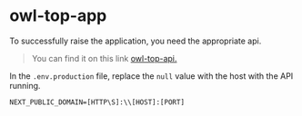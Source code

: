 # owl-top-app

To successfully raise the application, you need the appropriate api. 

> You can find it on this link [owl-top-api.](https://github.com/fwRelik/owl-top-api)

In the `.env.production` file, replace the `null` value with the host with the API running.

```
NEXT_PUBLIC_DOMAIN=[HTTP\S]:\\[HOST]:[PORT]
```
